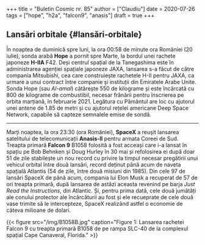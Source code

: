 +++
title = "Buletin Cosmic nr. 85"
author = ["Claudiu"]
date = 2020-07-26
tags = ["hope", "h2a", "falcon9", "anasis"]
draft = true
+++

## Lansări orbitale {#lansări-orbitale}

În noaptea de duminică spre luni, la ora 00:58 de minute ora României (20 iulie), sonda arabă **Hope** a pornit spre Marte, la bordul unei rachete japoneze **H-IIA** F42. Deși centrul spațial de la Tanegashima este în administrarea agenției spațiale japoneze JAXA, lansarea s-a făcut de către compania Mitsubishi, cea care construiește rachetele H-II pentru JAXA, ca urmare a unui contract între companie și instituții din Emiratele Arabe Unite. Sonda Hope (sau _Al-amal_) câtărește 550 de kilograme și este încărcată cu 800 de kilograme de combustibil, necesar frânării pentru înscrierea pe orbita marțiană, în februarie 2021. Legătura cu Pământul are loc cu ajutorul unei antene de 1.85 de metri și cu ajutorul rețelei americane Deep Space Network, capabile să capteze semnalele emise de sondă.

---

Marți noaptea, la ora 23:30 (ora României), **SpaceX** a reușit lansarea satelitului de telecomunicații **Anasis-II** pentru armata Coreei de Sud. Treapta primară **Falcon 9** B1058 folosită a fost acceași care i-a lansat în spațiu pe Bob Behnken și Doug Hurley în 30 mai și refolosirea ei după doar 51 de zile stabilește un nou record cu privire la timpul necesar pregătirii unui vehicul orbital între două lansări, record deținut până acum de naveta spațială Atlantis (54 de zile, între două misiuni din 1985). Din cele 97 de lansări SpaceX de până acum, compania lui Elon Musk a recuperat de 57 de ori treapta primară, după lansarea de astăzi aceasta revenind pe barja _Just Read the Instructions_, din Atlantic. Și, pentru prima dată, cele două jumătăți ale conului protector ale încărcăturii au fost și ele recueprate de cele două vase trimite să le intercepteze, SpaceX realizând astfel o economie de câteva milioane de dolari.

{{< figure src="/img/B1058B.jpg" caption="Figure 1: Lansarea rachetei Falcon 9 cu treapta primară B1058 de pe rampa SLC-40 de la complexul spațial Cape Canaveral, Florida." >}}